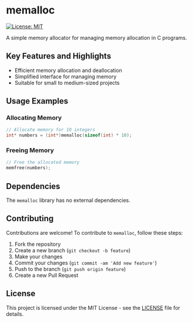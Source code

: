 # memalloc

[![License: MIT](https://img.shields.io/badge/License-MIT-yellow.svg)](https://opensource.org/licenses/MIT)

A simple memory allocator for managing memory allocation in C programs.

## Key Features and Highlights

- Efficient memory allocation and deallocation
- Simplified interface for managing memory
- Suitable for small to medium-sized projects

## Usage Examples

### Allocating Memory

```c
// Allocate memory for 10 integers
int* numbers = (int*)memalloc(sizeof(int) * 10);
```

### Freeing Memory

```c
// Free the allocated memory
memfree(numbers);
```

## Dependencies

The `memalloc` library has no external dependencies.

## Contributing

Contributions are welcome! To contribute to `memalloc`, follow these steps:

1. Fork the repository
2. Create a new branch (`git checkout -b feature`)
3. Make your changes
4. Commit your changes (`git commit -am 'Add new feature'`)
5. Push to the branch (`git push origin feature`)
6. Create a new Pull Request

## License

This project is licensed under the MIT License - see the [LICENSE](LICENSE) file for details.
